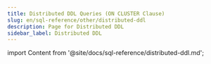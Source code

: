 ```yaml
---
title: Distributed DDL Queries (ON CLUSTER Clause)
slug: en/sql-reference/other/distributed-ddl
description: Page for Distributed DDL
sidebar_label: Distributed DDL
---
```


import Content from '@site/docs/sql-reference/distributed-ddl.md';

<Content/>